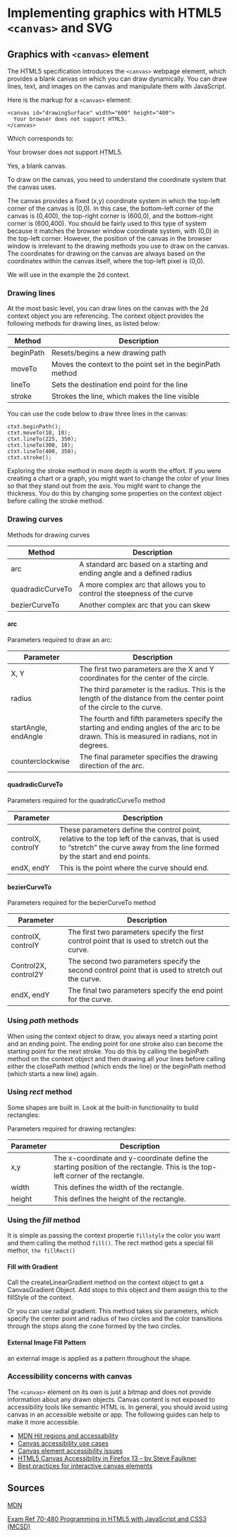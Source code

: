 # Implementing graphics with HTML5 ```<canvas>``` and SVG

## Graphics with ```<canvas>``` element

The HTML5 specification introduces the ```<canvas>``` webpage element, which provides a blank canvas on which you can draw dynamically. You can draw lines, text, and images on the canvas and manipulate them with JavaScript.

Here is the markup for a ```<canvas>``` element:
```
<canvas id="drawingSurface" width="600" height="400">
  Your browser does not support HTML5.
</canvas>
```

Which corresponds to:

<canvas id="drawingSurface" width="600" height="400">
  Your browser does not support HTML5.
</canvas>

Yes, a blank canvas.

To draw on the canvas, you need to understand the coordinate system that the canvas uses.

The canvas provides a fixed (x,y) coordinate system in which the top-left corner of the canvas is (0,0). In this case, the bottom-left corner of the canvas is (0,400), the top-right corner is (600,0), and the bottom-right corner is (600,400). You should be fairly used to this type of system because it matches the browser window coordinate system, with (0,0) in the top-left corner. However, the position of the canvas in the browser window is irrelevant to the drawing methods you use to draw on the canvas. The coordinates for drawing on the canvas are always based on the coordinates within the canvas itself, where the top-left pixel is (0,0).

We will use in the example the 2d context.

### Drawing lines

At the most basic level, you can draw lines on the canvas with the 2d context object you are referencing. The context object provides the following methods for drawing lines, as listed below:

| Method    | Description                                                |
|-----------|------------------------------------------------------------|
| beginPath | Resets/begins a new drawing path                           |
| moveTo    | Moves the context to the point set in the beginPath method |
| lineTo    | Sets the destination end point for the line                |
| stroke    | Strokes the line, which makes the line visible             |

You can use the code below to draw three lines in the canvas:

```
ctxt.beginPath();
ctxt.moveTo(10, 10);
ctxt.lineTo(225, 350);
ctxt.lineTo(300, 10);
ctxt.lineTo(400, 350);
ctxt.stroke();
```

Exploring the stroke method in more depth is worth the effort. If you were creating a chart or a graph, you might want to change the color of your lines so that they stand out from the axis. You might want to change the thickness. You do this by changing some properties on the context object before calling the stroke method.

### Drawing curves

Methods for drawing curves

| Method           | Description                                                              |
|------------------|--------------------------------------------------------------------------|
| arc              | A standard arc based on a starting and ending angle and a defined radius |
| quadradicCurveTo | A more complex arc that allows you to control the steepness of the curve |
| bezierCurveTo    | Another complex arc that you can skew                                    |

#### arc

Parameters required to draw an arc:

| Parameter            | Description                                                                                                                                 |
|----------------------|---------------------------------------------------------------------------------------------------------------------------------------------|
| X, Y                 | The first two parameters are the X and Y coordinates for the center of the circle.                                                          |
| radius               | The third parameter is the radius. This is the length of the distance from the center point of the circle to the curve.                     |
| startAngle, endAngle | The fourth and fifth parameters specify the starting and ending angles of the arc to be drawn. This is measured in radians, not in degrees. |
| counterclockwise     | The final parameter specifies the drawing direction of the arc.                                                                             |

#### quadradicCurveTo

Parameters required for the quadraticCurveTo method

| Parameter          | Description                                                                                                                                                                   |
|--------------------|-------------------------------------------------------------------------------------------------------------------------------------------------------------------------------|
| controlX, controlY | These parameters define the control point, relative to the top left of the canvas, that is used to “stretch” the curve away from the line formed by the start and end points. |
| endX, endY         | This is the point where the curve should end.                                                                                                                                 |

#### bezierCurveTo

Parameters required for the bezierCurveTo method

| Parameter            | Description                                                                                       |
|----------------------|---------------------------------------------------------------------------------------------------|
| controlX, controlY   | The first two parameters specify the first control point that is used to stretch out the curve.   |
| Control2X, control2Y | The second two parameters specify the second control point that is used to stretch out the curve. |
| endX, endY           | The final two parameters specify the end point for the curve.                                     |

### Using *path* methods

When using the context object to draw, you always need a starting point and an ending point. The ending point for one stroke also can become the starting point for the next stroke. You do this by calling the beginPath method on the context object and then drawing all your lines before calling either the closePath method (which ends the line) or the beginPath method (which starts a new line) again.

### Using *rect* method

Some shapes are built in. Look at the built-in functionality to build rectangles:

Parameters required for drawing rectangles:

| Parameter | Description                                                                                                                    |
|-----------|--------------------------------------------------------------------------------------------------------------------------------|
| x,y       | The x-coordinate and y-coordinate define the starting position of the rectangle. This is the top-left corner of the rectangle. |
| width     | This defines the width of the rectangle.                                                                                       |
| height    | This defines the height of the rectangle.                                                                                      |

### Using the *fill* method

It is simple as passing the context propertie ```fillstyle``` the color you want and them calling the method ```fill()```. The rect method gets a special fill methor, ```the fillRect()```

#### Fill with Gradient

Call the createLinearGradient method on the context object to get a CanvasGradient Object.
Add stops to this object and them assign this to the fillStyle of the context.

Or you can use radial gradient. This method takes six parameters, which specify the center point and radius of two circles and the color transitions through the stops along the cone formed by the two circles.

#### External Image Fill Pattern

an external image is applied as a pattern throughout the shape.









### Accessibility concerns with canvas

The ```<canvas>``` element on its own is just a bitmap and does not provide information about any drawn objects. Canvas content is not exposed to accessibility tools like semantic HTML is. In general, you should avoid using canvas in an accessible website or app. The following guides can help to make it more accessible.

* [MDN Hit regions and accessability](https://developer.mozilla.org/en-US/docs/Web/API/Canvas_API/Tutorial/Hit_regions_and_accessibility)
* [Canvas accessibility use cases](https://www.w3.org/WAI/PF/HTML/wiki/Canvas_Accessibility_Use_Cases)
* [Canvas element accessibility issues](https://www.w3.org/html/wg/wiki/AddedElementCanvas)
* [HTML5 Canvas Accessibility in Firefox 13 – by Steve Faulkner](http://www.paciellogroup.com/blog/2012/06/html5-canvas-accessibility-in-firefox-13/)
* [Best practices for interactive canvas elements](https://html.spec.whatwg.org/multipage/scripting.html#best-practices)


## Sources

[MDN](https://developer.mozilla.org/)

[Exam Ref 70-480 Programming in HTML5 with JavaScript and CSS3 (MCSD)](https://www.microsoft.com/en-us/p/exam-ref-70-480-programming-in-html5-with-javascript-and-css3-mcsd/fgqpf3h0qll7?activetab=pivot%3aoverviewtab)